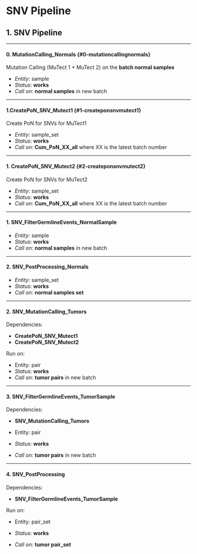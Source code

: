 # SNV Pipeline

## 1. SNV Pipeline

---

#### 0. MutationCalling\_Normals {#0-mutationcallingnormals}

Mutation Calling \(MuTect 1 + MuTect 2\) on the **batch normal samples**

* _Entity_: sample
* _Status_: **works**
* _Call on_: **normal samples** in new batch

---

#### 1.CreatePoN\_SNV\_Mutect1 {#1-createponsnvmutect1}

Create PoN for SNVs for MuTect1

* _Entity_: sample\_set
* _Status_: **works**
* _Call on_: **Cum\_PoN\_XX\_all** where XX is the latest batch number

---

#### 1. CreatePoN\_SNV\_Mutect2 {#2-createponsnvmutect2}

Create PoN for SNVs for MuTect2

* _Entity_: sample\_set
* _Status_: **works**
* _Call on_: **Cum\_PoN\_XX\_all** where XX is the latest batch number

---

#### 1. SNV\_FilterGermlineEvents\_NormalSample

* _Entity_: sample
* _Status_: **works**
* _Call on_: **normal samples** in new batch

---

#### 2. SNV\_PostProcessing\_Normals

* _Entity_: sample\_set
* _Status_: **works**
* _Call on_: **normal samples set**

---

#### 2. SNV\_MutationCalling\_Tumors

Dependencies:

* **CreatePoN\_SNV\_Mutect1**
* **CreatePoN\_SNV\_Mutect2**

Run on:

* Entity: pair
* _Status_: **works**
* _Call on_: **tumor pairs** in new batch

---

#### 3. SNV\_FilterGermlineEvents\_TumorSample

Dependencies:

* **SNV\_MutationCalling\_Tumors**

* Entity: pair

* _Status_: **works**

* _Call on_: **tumor pairs** in new batch

---

#### 4. SNV\_PostProcessing

Dependencies:

* **SNV\_FilterGermlineEvents\_TumorSample**

Run on:

* Entity: pair\_set

* _Status_: **works**

* _Call on_: **tumor pair\_set**



